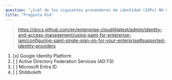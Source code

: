 ```yaml
---
question: "¿Cuál de los siguientes proveedores de identidad (IdPs) NO está oficialmente soportado ni probado internamente por GitHub Enterprise Cloud para SAML SSO?"
title: "Pregunta 014"
---
```


> https://docs.github.com/en/enterprise-cloud@latest/admin/identity-and-access-management/using-saml-for-enterprise-iam/configuring-saml-single-sign-on-for-your-enterprise#supported-identity-providers
1. [x] Google Identity Platform
1. [ ] Active Directory Federation Services (AD FS)
1. [ ] Microsoft Entra ID
1. [ ] Shibboleth

